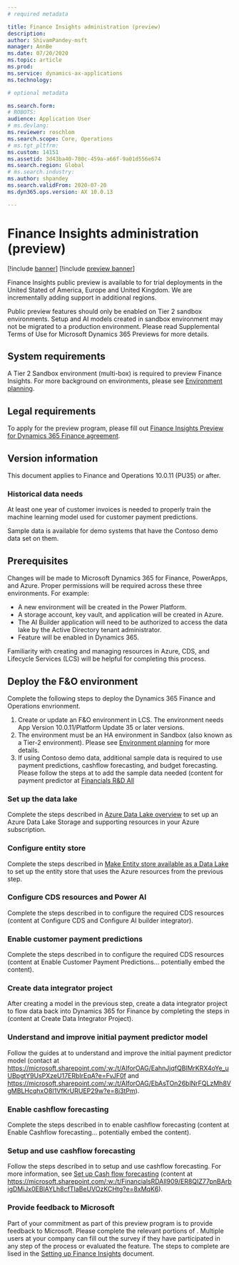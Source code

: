 ```yaml
---
# required metadata

title: Finance Insights administration (preview)
description: 
author: ShivamPandey-msft
manager: AnnBe
ms.date: 07/20/2020
ms.topic: article
ms.prod: 
ms.service: dynamics-ax-applications
ms.technology: 

# optional metadata

ms.search.form: 
# ROBOTS: 
audience: Application User
# ms.devlang: 
ms.reviewer: roschlom
ms.search.scope: Core, Operations
# ms.tgt_pltfrm: 
ms.custom: 14151
ms.assetid: 3d43ba40-780c-459a-a66f-9a01d556e674
ms.search.region: Global
# ms.search.industry: 
ms.author: shpandey
ms.search.validFrom: 2020-07-20
ms.dyn365.ops.version: AX 10.0.13

---
```

# Finance Insights administration (preview)

[!include [banner](../includes/banner.md)]
[!include [preview banner](../includes/preview-banner.md)]

Finance Insights public preview is available to for trial deployments in the United Stated of America, Europe and United Kingdom. We are incrementally adding support in additional regions.

Public preview features should only be enabled on Tier 2 sandbox environments. Setup and AI models created in sandbox environment may not be migrated to a production environment. Please read Supplemental Terms of Use for Microsoft Dynamics 365 Previews for more details.

## System requirements
A Tier 2 Sandbox environment (multi-box) is required to preview Finance Insights. For more background on environments, please see [Environment planning](https://docs.microsoft.com/en-us/dynamics365/fin-ops-core/fin-ops/imp-lifecycle/environment-planning).

## Legal requirements
To apply for the preview program, please fill out [Finance Insights Preview for Dynamics 365 Finance agreement](https://forms.office.com/FormsPro/Pages/ResponsePage.aspx?id=v4j5cvGGr0GRqy180BHbR56j8lZs0FdAvwT75_WNFyxUM1c0Uzc1RFpaU1RVTEwxVTNWUERPRThUSy4u).   

## Version information
This document applies to Finance and Operations 10.0.11 (PU35) or after.

### Historical data needs
At least one year of customer invoices is needed to properly train the machine learning model used for customer payment predictions. 

Sample data is available for demo systems that have the Contoso demo data set on them. 

## Prerequisites
Changes will be made to Microsoft Dynamics 365 for Finance, PowerApps, and Azure.  Proper permissions will be required across these three environments. For example:

- A new environment will be created in the Power Platform.
- A storage account, key vault, and application will be created in Azure.
- The AI Builder application will need to be authorized to access the data lake by the Active Directory tenant administrator.
- Feature will be enabled in Dynamics 365.

Familiarity with creating and managing resources in Azure, CDS, and Lifecycle Services (LCS) will be  helpful for completing this process.

## Deploy the F&O environment

Complete the following steps to deploy the Dynamics 365 Finance and Operations envrionment. 

1. Create or update an F&O environment in LCS. The environment needs App Version 10.0.11/Platform Update 35 or later versions.
2. The environment must be an HA environment in Sandbox (also known as a Tier-2 environment).  Please see [Environment planning](https://docs.microsoft.com/en-us/dynamics365/fin-ops-core/fin-ops/imp-lifecycle/environment-planning) for more details.
3. If using Contoso demo data, additional sample data is required to use payment predictions, cashflow forecasting, and budget forecasting.  Please follow the steps at <TBD> to add the sample data needed (content for payment predictor at [Financials R&D All](https://microsoft.sharepoint.com/:f:/t/FinancialsRDAll909/Essk-ZaYVvxPrKNIHmbJNS8BWKCMxcMsubO_NVxECcsLfg?e=iwOR9e)

### Set up the data lake
Complete the steps described in [Azure Data Lake overview](https://docs.microsoft.com/en-us/dynamics365/fin-ops-core/dev-itpro/data-entities/azure-data-lake-overview) to set up an Azure Data Lake Storage and supporting resources in your Azure subscription.

### Configure entity store
Complete the steps described in [Make Entity store available as a Data Lake](https://docs.microsoft.com/en-us/dynamics365/fin-ops-core/dev-itpro/data-entities/entity-store-data-lake) to set up the entity store that uses the Azure resources from the previous step.

### Configure CDS resources and Power AI
Complete the steps described in <TBD> to configure the required CDS resources (content at Configure CDS and Configure AI builder integrator).

### Enable customer payment predictions
Complete the steps described in <TBD> to configure the required CDS resources (content at Enable Customer Payment Predictions… potentially embed the content).

### Create data integrator project
After creating a model in the previous step, create a data integrator project to flow data back into Dynamics 365 for Finance by completing the steps in <TBD> (content at Create Data Integrator Project).  

### Understand and improve initial payment predictor model
Follow the guides at <TBD> to understand and improve the initial payment predictor model (contact at https://microsoft.sharepoint.com/:w:/t/AIforOAG/EahnJjqfQBlMrKRX4oYe_uUBpgtY9UsPXzeU17ERbIrEqA?e=FvJF0f and https://microsoft.sharepoint.com/:w:/t/AIforOAG/EbAsTOn26blNrFQLzMh8VgMBLHcqhxO8I1VfKrURUEP29w?e=8j3tPm).

### Enable cashflow forecasting
Complete the steps described in <TBD> to enable cashflow forecasting (content at Enable Cashflow forecasting… potentially embed the content).

### Setup and use cashflow forecasting
Follow the steps described in <TBD> to setup and use cashflow forecasting. For more information, see [Set up Cash flow forecasting]() 
(content at https://microsoft.sharepoint.com/:w:/t/FinancialsRDAll909/ER8QIZ77pnBArbigDMiJx0EBlAYLh8cfTIaBeUVOzKCHtg?e=8xMqK6).

### Provide feedback to Microsoft
Part of your commitment as part of this preview program is to provide feedback to Microsoft.  Please complete the relevant portions of <TBD>.  Multiple users at your company can fill out the survey if they have participated in any step of the process or evaluated the feature. The steps to complete are lised in the [Setting up Finance Insights](https://microsoft.sharepoint.com/:w:/t/AIforOAG/EXwSu5F8R2VLvYcjp20ct_oBmoZXpqz0l9L1OcaNoyPNrA?e=tLBOjI) document. 

